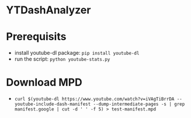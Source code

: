 # YTDashAnalyzer

# Prerequisits
* install youtube-dl package: ``pip install youtube-dl``
* run the script: ``python youtube-stats.py``

# Download MPD
* ``curl $(youtube-dl https://www.youtube.com/watch?v=iVAgTiBrrDA --youtube-include-dash-manifest --dump-intermediate-pages -s | grep manifest.google | cut -d ' ' -f 5) > test-manifest.mpd``
